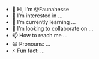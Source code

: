 - 👋 Hi, I’m @Faunahesse
- 👀 I’m interested in ...
- 🌱 I’m currently learning ...
- 💞️ I’m looking to collaborate on ...
- 📫 How to reach me ...
- 😄 Pronouns: ...
- ⚡ Fun fact: ...

<!---
Faunahesse/Faunahesse is a ✨ special ✨ repository because its `README.md` (this file) appears on your GitHub profile.
You can click the Preview link to take a look at your changes.
--->
